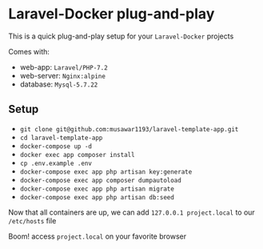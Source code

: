 # Laravel-Docker plug-and-play

This is a quick plug-and-play setup for your `Laravel-Docker` projects

Comes with:
- web-app: `Laravel/PHP-7.2`
- web-server: `Nginx:alpine`
- database: `Mysql-5.7.22`

## Setup
- `git clone git@github.com:musawar1193/laravel-template-app.git`
- `cd laravel-template-app`
- `docker-compose up -d`
- `docker exec app composer install`
- `cp .env.example .env`
- `docker-compose exec app php artisan key:generate`
- `docker-compose exec app composer dumpautoload`
- `docker-compose exec app php artisan migrate`
- `docker-compose exec app php artisan db:seed`

Now that all containers are up, we can add `127.0.0.1 project.local` to our `/etc/hosts` file

Boom! access `project.local` on your favorite browser

